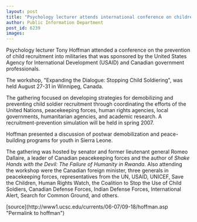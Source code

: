 ```yaml
---
layout: post
title: "Psychology lecturer attends international conference on children in militias"
author: Public Information Department
post_id: 6239
images:
---
```


<a name="content" id="content"></a>
<p>
  Psychology lecturer Tony Hoffman attended a conference on the prevention of child recruitment into militaries that was sponsored by the United States Agency for International Development (USAID) and Canadian government professionals.
</p>
<p>
  The workshop, "Expanding the Dialogue: Stopping Child Soldiering", was held August 27-31 in Winnipeg, Canada.
</p>
<p>
  The gathering focused on developing strategies for demobilizing and preventing child soldier recruitment through coordinating the efforts of the United Nations, peacekeeping forces, human rights agencies, local governments, humanitarian agencies, and academic research. A recruitment-prevention simulation will be held in spring 2007.
</p>
<p>
  Hoffman presented a discussion of postwar demobilization and peace-building programs for youth in Sierra Leone.
</p>
<p>
  The gathering was hosted by senator and former lieutenant general Romeo Dallaire, a leader of Canadian peacekeeping forces and the author of <i>Shake Hands with the Devil: The Failure of Humanity in Rwanda</i>. Also attending the workshop were the Canadian foreign minister, three generals in peacekeeping forces, representatives from the UN, USAID, UNICEF, Save the Children, Human Rights Watch, the Coalition to Stop the Use of Child Soldiers, Canadian Defense Forces, Indian Defense Forces, International Alert, Search for Common Ground, and others.
</p>
[source](http://www1.ucsc.edu/currents/06-07/09-18/hoffman.asp "Permalink to hoffman")
